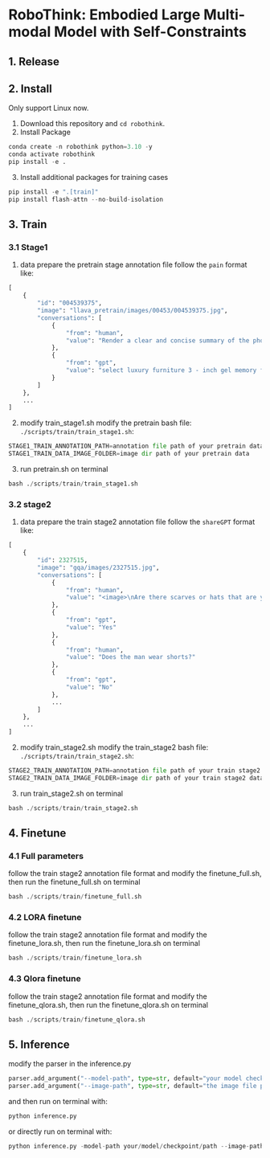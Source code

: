 # RoboThink: Embodied Large Multi-modal Model with Self-Constraints

## 1. Release

## 2. Install
Only support Linux now.
1. Download this repository and `cd robothink`.
2. Install Package
```python
conda create -n robothink python=3.10 -y
conda activate robothink
pip install -e .
```
3. Install additional packages for training cases
```python
pip install -e ".[train]"
pip install flash-attn --no-build-isolation
```

## 3. Train
### 3.1 Stage1
1. data prepare
the pretrain stage annotation file follow the `pain` format like:
```python
[
    {
        "id": "004539375",
        "image": "llava_pretrain/images/00453/004539375.jpg",
        "conversations": [
            {
                "from": "human",
                "value": "Render a clear and concise summary of the photo.\n<image>"
            },
            {
                "from": "gpt",
                "value": "select luxury furniture 3 - inch gel memory foam mattress topper"
            }
        ]
    },
    ...
]
```
2. modify train_stage1.sh
modify the pretrain bash file: `./scripts/train/train_stage1.sh`:
```python
STAGE1_TRAIN_ANNOTATION_PATH=annotation file path of your pretrain data
STAGE1_TRAIN_DATA_IMAGE_FOLDER=image dir path of your pretrain data
```
3. run pretrain.sh on terminal
```python
bash ./scripts/train/train_stage1.sh
```

### 3.2 stage2
1. data prepare
the train stage2 annotation file follow the `shareGPT` format like:
```python
[
    {
        "id": 2327515,
        "image": "gqa/images/2327515.jpg",
        "conversations": [
            {
                "from": "human",
                "value": "<image>\nAre there scarves or hats that are yellow?\nAnswer the question using a single word or phrase."
            },
            {
                "from": "gpt",
                "value": "Yes"
            },
            {
                "from": "human",
                "value": "Does the man wear shorts?"
            },
            {
                "from": "gpt",
                "value": "No"
            },
            ...
        ]
    },
    ...           
]
```
2. modify train_stage2.sh
modify the train_stage2 bash file: `./scripts/train/train_stage2.sh`:
```python
STAGE2_TRAIN_ANNOTATION_PATH=annotation file path of your train stage2 data
STAGE2_TRAIN_DATA_IMAGE_FOLDER=image dir path of your train stage2 data
```
3. run train_stage2.sh on terminal
```python
bash ./scripts/train/train_stage2.sh
```

## 4. Finetune
### 4.1 Full parameters
follow the train stage2 annotation file format and modify the finetune_full.sh, then run the finetune_full.sh on terminal
```python
bash ./scripts/train/finetune_full.sh
```

### 4.2 LORA finetune
follow the train stage2 annotation file format and modify the finetune_lora.sh, then run the finetune_lora.sh on terminal
```python
bash ./scripts/train/finetune_lora.sh
```

### 4.3 Qlora finetune
follow the train stage2 annotation file format and modify the finetune_qlora.sh, then run the finetune_qlora.sh on terminal
```python
bash ./scripts/train/finetune_qlora.sh
```

## 5. Inference
modify the parser in the inference.py
```python
parser.add_argument("--model-path", type=str, default="your model checkpoint path")
parser.add_argument("--image-path", type=str, default="the image file path")
```
and then run on terminal with: 
```python
python inference.py
```

or 
directly run on terminal with: 
```python
python inference.py -model-path your/model/checkpoint/path --image-path the/image/file/path
```
